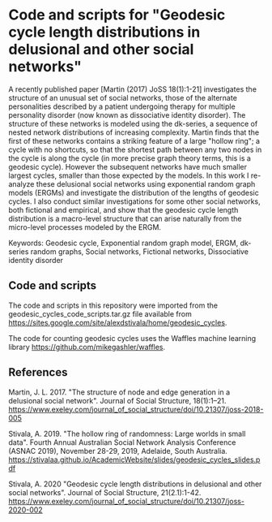 # Code and scripts for "Geodesic cycle length distributions in delusional and other social networks"

A recently published paper [Martin (2017) JoSS 18(1):1-21] investigates the structure of an unusual set of social networks, those of the alternate personalities described by a patient undergoing therapy for multiple personality disorder (now known as dissociative identity disorder). The structure of these networks is modeled using the dk-series, a sequence of nested network distributions of increasing complexity. Martin finds that the first of these networks contains a striking feature of a large "hollow ring"; a cycle with no shortcuts, so that the shortest path between any two nodes in the cycle is along the cycle (in more precise graph theory terms, this is a geodesic cycle). However the subsequent networks have much smaller largest cycles, smaller than those expected by the models. In this work I re-analyze these delusional social networks using exponential random graph models (ERGMs) and investigate the distribution of the lengths of geodesic cycles. I also conduct similar investigations for some other social networks, both fictional and empirical, and show that the geodesic cycle length distribution is a macro-level structure that can arise naturally from the micro-level processes modeled by the ERGM.

Keywords: Geodesic cycle, Exponential random graph model, ERGM, dk-series random graphs, Social networks, Fictional networks, Dissociative identity disorder

## Code and scripts

The code and scripts in this repository were imported from the geodesic_cycles_code_scripts.tar.gz file available from https://sites.google.com/site/alexdstivala/home/geodesic_cycles.

The code for counting geodesic cycles uses the Waffles machine learning library https://github.com/mikegashler/waffles.

## References

Martin, J. L. 2017. "The structure of node and edge generation in a delusional social network". Journal of Social Structure, 18(1):1–21. https://www.exeley.com/journal_of_social_structure/doi/10.21307/joss-2018-005

Stivala, A. 2019. "The hollow ring of randomness: Large worlds in small data". Fourth Annual Australian Social Network Analysis Conference (ASNAC 2019), November 28-29, 2019, Adelaide, South Australia. https://stivalaa.github.io/AcademicWebsite/slides/geodesic_cycles_slides.pdf

Stivala, A. 2020 "Geodesic cycle length distributions in delusional and other social networks". Journal of Social Structure, 21(2.1):1-42. https://www.exeley.com/journal_of_social_structure/doi/10.21307/joss-2020-002
